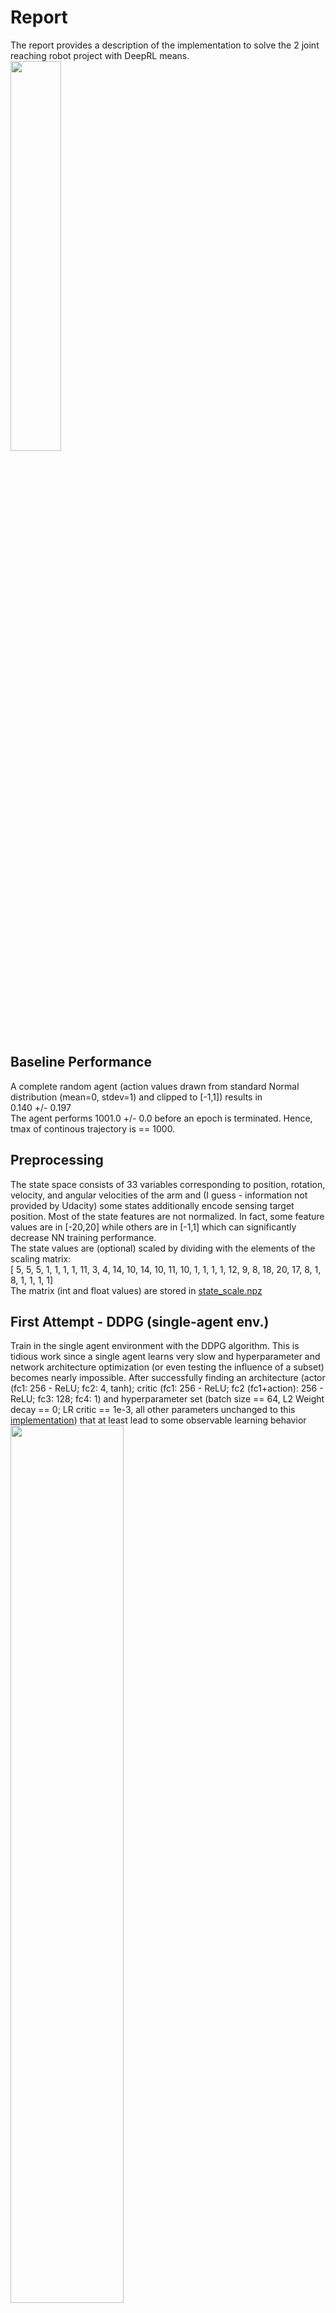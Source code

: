 # Report
The report provides a description of the implementation to solve the 2 joint reaching robot project with DeepRL means.<br>
<img src="./images/Env.jpg" width="40%"> 

## Baseline Performance
A complete random agent (action values drawn from standard Normal distribution (mean=0, stdev=1) and clipped to [-1,1]) results in <br>
<score> 0.140 +/- 0.197 <br>
The agent performs <done steps> 1001.0 +/- 0.0 before an epoch is terminated. Hence, tmax of continous trajectory is == 1000.

## Preprocessing
The state space consists of 33 variables corresponding to position, rotation, velocity, and angular velocities of the arm and (I guess - information not provided by Udacity) some states additionally encode sensing target position.
Most of the state features are not normalized. In fact, some feature values are in [-20,20] while others are in [-1,1] which can significantly decrease NN training performance. <br>
The state values are (optional) scaled by dividing with the elements of the scaling matrix:<br>
[ 5,  5,  5,  1,  1,  1,  1, 11,  3,  4, 14, 10, 14, 10, 11, 10,  1,  1,  1,  1, 12,  9,  8, 18,
 20, 17,  8,  1,  8,  1,  1,  1,  1]<br>
The matrix (int and float values) are stored in [state_scale.npz](state_scale.npz)

## First Attempt - DDPG (single-agent env.)
Train in the single agent environment with the DDPG algorithm. This is tidious work since a single agent learns very slow and hyperparameter and network architecture optimization (or even testing the influence of a subset) becomes nearly impossible. 
After successfully finding an architecture (actor (fc1: 256 - ReLU; fc2: 4, tanh); critic (fc1: 256 - ReLU; fc2 (fc1+action): 256 - ReLU; fc3: 128; fc4: 1) and hyperparameter set (batch size == 64, L2 Weight decay == 0; LR critic == 1e-3, all other parameters unchanged to this [implementation](https://github.com/udacity/deep-reinforcement-learning/tree/master/ddpg-bipedal))  that at least lead to some observable learning behavior<br>
<img src="./images/FirstAttempt_learning.jpg" width="60%"> <br>
I stopped this approach and searched the [Udacity knowledge base](https://knowledge.udacity.com/) for some support to speed up project progress... <br>
 
> It is true that a single agent's environment may be difficult to train, <br> so you may need several thousand episodes to draw robust conclusions. <br>
> This is why I am going to recommend the following actions:
>   - Try the second env (with 20 robotics arms) [..] <br>
>   - Update every X (e.g., 30) time steps the NNs. <br>
> https://knowledge.udacity.com/questions/772148
 
## Second Attempt - DDPG (multi-agent env. / every step update)
Train in the multi-agent (20) environment with the DDPG algorithm - updating the newtork weights at each time step. 
This is working more smoothly, each epoch the average score keeps increasing. Still the time spend traing the agent is considerable long.
Hyperparameter and network architecture optimization (or even testing the influence of a subset) is still difficult and hyperparameter and NN architectures are kept constant compared to the first attempt (described in detail below) except, that gradient clipping was introduced on both actor and critic gradient updates. <br>
<img src="./images/Screen_DDPG_Multi__EveryStep.JPG" width="80%"> <br>
The **agent learned to successfully solve the task**. It took around 36h hours on my local (CPU) machine to train until the >= 30 rewards on average (over 100 succeeeding episondes and averaged over all 20 agents) was achived.  
 
## Third Attempt - DDPG (multi-agent env. / every nth step update of k epochs)
Train in the multi-agent (20) environment with the DDPG algorithm - updating the newtork weights at every nth step for k epochs. 
The average score keeps increasing however the progress was constantly interrupted by problems with the Udacity Workspace. 
The connection was unstable, kernels were resetted and it was impossible to train for a long enough uninterruppted time span...
Hyperparameter and network architecture optimization (or even testing the influence of a subset) was impossible and hyperparameter and NN architectures are kept similar compared to the first and second attempt (described in detail below). <br>
<img src="./images/Screen_2nd_2_Attemp_SystemStop.jpg " width="80%"> <br>
I gave up at some point because of the annoying technical problems with the remote workspace (provided via web interface / Jupyther notebook).<br>
<img src="./images/Workspace_down.jpg " width="80%"> <br>
Udacity technical support confirmed problems with their servers but I'm still facing problems till the time of project submission... <br>
> We experienced a brief interruption caused by an outage. The issue has now been resolved and you can resume your access on Udacity. 
 
 
## Learning Algorithm - DDPG 
I use the Deep Deterministic Policy Gradient (DDPG) in continous action space with fixed targets (soft update startegie), experience replay buffer and muti-agent environment to solve the assignment. <br>
The DDPG requires two deep (or shallow and sufficently wide) neural neurworks. One named **actor**, learning a function approximation of the optimal deterministic policy \mu(s;\Theata_\mu), i.e. the best action a to take in a given states s: argmax_a Q(s,a).<br>The other neural network is called **critic** and is used to approximate the action-value function Q for a given state s and the optimal action a determinied by policy \mu(s;\Theata_\mu), i.e. the action value function Q(s,\mu(s;\Theata_\mu));\Theta_Q). \Theta_\mu and \Theta_\Q indicate that the policy dependes on the network weights of the actor and the action-value function dependes on the network weights of the critic, respectively.<br> While the network uses and actor and a critic it is not directly an actor-critic (AC) approach and works more like an approximated DQN. The actor tries to predict the best action in a given state, the critic maximizes the Q values of the next state and is not used as a learned baseline (as in traditional AC approaches).<br>
The two networks are depicted above. The optimal deterministic policy is approximated by the actor using a single fully connected (fc) hidden layer of 256. After the fc layer a ReLU activation function is applied and than its output is fc to the 4 dimensional output units. A tanh function is applied here to ensure that the action values are in the range [-1,1]. The action value function Q is approximated with 3 fc layers of 256, 256 and 128 units. Each followed by a ReLU activation function. The output of first layer is augmented with the action values determined by the policy (indicated by the red arrow in the picture above). <br>
The inpute space is 33 dimensional and each feature scaled to [-1,1]. The action space is 4 dimensional and continous, controlling the torque to the two joints of the robot arm.<br>
<img src="./images/DDPG_struc.JPG" width="60%"><br>
The two networks (well in fact 4 networks: target and local network for each) are implemented in [Single/EveryStep](DDPG_Single_model_EveryStep.py), [Multiple/EveryStep](DDPG_Multi_model_EveryStep.py) and [Multiple/EverykthStep/nEpochs](DDPG_Multi_model_kthStep.py), respectively. They are augmented versions of the [base code](https://github.com/udacity/deep-reinforcement-learning/tree/master/ddpg-bipedal) from Udacity, namly the [LeakyReLU](https://paperswithcode.com/method/leaky-relu) activation functions are replaced by simple ReLU non-linearities.<br> 
The DDPG agent code ([Single/EveryStep](DDPG_Single_agent_EveryStep.py), [Multiple/EveryStep](DDPG_Multi_agent_EveryStep.py) and [Multiple/EverykthStep/nEpochs](DDPG_Multi_agent_kthStep.py), respectivly) augments the provided [base code](https://github.com/udacity/deep-reinforcement-learning/tree/master/ddpg-bipedal) from Udacity.<br>
 The following adjustments are made:<br>
- interaction with single or multi-agent Unity-ML environment
- preprosessing of state values (scaling)
- augmenting the provided classes to allow hyperparameter and NN architecture changes on the fly, e.g. noise on/off
- a new parameter multiple_update_steps to update multiple times per agent.step() if positive and to only update with \epsilon=1/abs(multiple_update_steps) if negativ 
- gradients of the critic are clipped to prevent weight divergence torch.nn.utils.clip_grad_norm(self.critic_local.parameters(), 1) 
- gradients of the actor are clipped to prevent weight divergence torch.nn.utils.clip_grad_norm(self.actor_local.parameters(), 1) (only for 2nd approach) 
 
Implementations of fixed targets and experience replay buffer are unchanged compared to the code provided during the course.<br>
All learning hyperparameters are comparable or only slightly adjusted (highlighted by bold face) compared to the solution provided during the course, i.e. <br>
- n_episodes (int): maximum number of training episodes = 2000
- max_t (int): maximum number of timesteps per episode  = **1000-1**
- replay buffer size = int(1e6), BUFFER_SIZE
- minibatch size = **64**, BATCH_SIZE 
- discount factor, gamma = 0.99, GAMMA
- for soft update of target parameters, tau = 1e-3, TAU
- learning rate (actor) = 1e-4 (Adam optimizer), LR_ACTOR
- learning rate (critic) = **1e-3** (Adam optimizer), LR_CRITIC
- L2 weight decay (critic) = **0**, WEIGHT_DECAY
- how often to update the networks = 1, multiple_update_steps (only for 1st and 2nd approach)
- update every kth step= 30 , UPDATE_EVERY_NTH_STEP (only for 3rd approach)
- update how many epochs = 20 , UPDATE_MANY_EPOCHS  (only for 3rd approach)

## Learning Algorithm - PPO
I use the Proximal Policy Optimization ([PPO](https://www.geeksforgeeks.org/a-brief-introduction-to-proximal-policy-optimization/) in continous action space to try to solve the assignment. PPO was [recently used](https://www.nature.com/articles/s41586-021-04357-7) to train a reinforcment agent to outracing champion Gran Turismo drivers in Sony's PlayStation game Gran Turismo.<br> 
**ADD PPO explanation** 
**ADD PPO network layout** 
 
The Code is based on the the Udacity exercise code to solve the Atari-pong game using the pixels of two succeeding frames as an input with PPO.<br>
The following adjustments are made:<br>
- interface and adapt to the new environment (state_dim = 33, action_dim = 4, etc..)
- preprosessing of state values (scaling)
- changed network design (see above)
- add initialization of the network weights (uniform in [-1/sqrt(L),1/sqrt(L)] where L is the number of input units, final layer weights in [-3e-3, 3e-3]
- changed actions to be floats values in clipped_surrogate function: actions = torch.tensor(actions, dtype=torch.float, device=device)   # changed to float
- revised states_to_prob function (not dealing with pixel arrays anymore)
- use gradient clipping to prevent gradient explosion: torch.nn.utils.clip_grad_norm(policy.parameters(), 1)  in gradient ascent step

All learning hyperparameters are comparable or only slightly adjusted (highlighted by bold face) compared to the solution provided during the course, i.e. <br>
- discount_rate = .99  # reward discount factor
- learning rate = **1e-3** # learning rate of Adam optimizer
- epsilon = 0.1  # clipping epsilon
- epsilon_decay = .999 # factor of epsilon decay per episode
- beta = .01 # added noise to computed gradient  
- beta_decay = .995 # reduces exploration in later runs / decay per episode
- tmax = **800** # max number of steps per epoch 
- SGD_epoch = 4 # number of gradient ascent steps per episode 
 
## Different Implementations
Five different approaches are tested and compared:
1. DDPG - single agents / every step update <br> [DDPG_Single_Train_EveryStep.ipynb](DDPG_Single_Train_EveryStep.ipynb)
2. DDPG - multi agents / every step update <br> [DDPG_Multi_Train_EveryStep.ipynb](DDPG_Multi_Train_EveryStep.ipynb)
3. DDPG - multi agents / every nth step update of k epochs <br> [DDPG_Multi_Train_kthStep.ipynb](DDPG_Multi_Train_kthStep.ipynb)
4. PPO - single agents / every step update <br> [PPO_Single_Train.ipynb](PPO_Single_Train.ipynb)
5. PPO - multi agents / every step update <br> [PPO_Multi_Train.ipynb](PPO_Multi_Train.ipynb)

Functional, well-documented, and organized code for training the agent is provided for the different implementations via Jupyter notebooks.
   
## Plot of Rewards
2nd attempt needed 274 episodes <br> <img src="./images/Screen_DDPG_Multi_EveryStep_274.JPG" width="80%"> <br>
All other attempts did not reach the goal in the given training time (see above). 
 
## Ideas for Future Work
To further improving the agent's performance: 
- move to more stable GPU environment, with multiple GPUs to train in paralle with different hyperparameters and networks
- Setup Unity ML env. in [headless mode](https://github.com/Unity-Technologies/ml-agents/blob/main/docs/Learning-Environment-Executable.md#training-on-headless-server)
- tune hyperparameters
- optimze network architectures
- DDPG: add prioritized replay buffer 
- DDPG: add noise to the states after drawing samples from of the replay buffer (instead or additional to the noise added to the estimated best action). This might stabalize the NN function approximation (by learning that similar initial states - actions result in similar rewards - next states)
- try other policy gradient method like an actor-critic (AC) method
